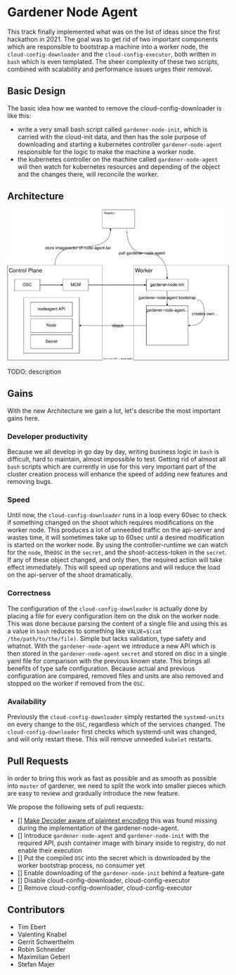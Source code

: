 # Gardener Node Agent

This track finally implemented what was on the list of ideas since the first hackathon in 2021. The goal was to get rid of two important components which are responsible to bootstrap a machine into a worker node, the `cloud-config-downloader` and the `cloud-config-executor`, both written in `bash` which is even templated. The sheer complexity of these two scripts, combined with scalability and performance issues urges their removal.

## Basic Design

The basic idea how we wanted to remove the cloud-config-downloader is like this:

- write a very small bash script called `gardener-node-init`, which is carried with the cloud-init data, and then has the sole purpose of downloading and starting a kubernetes controller `gardener-node-agent` responsible for the logic to make the machine a worker node.
- the kubernetes controller on the machine called `gardener-node-agent` will then watch for kubernetes resources and depending of the object and the changes there, will reconcile the worker.

## Architecture

![Design](design.drawio.svg)

TODO: description

## Gains

With the new Architecture we gain a lot, let's describe the most important gains here.

### Developer productivity

Because we all develop in go day by day, writing business logic in `bash` is difficult, hard to maintain, almost impossible to test. Getting rid of almost all `bash` scripts which are currently in use for this very important part of the cluster creation process will enhance the speed of adding new features and removing bugs.

### Speed

Until now, the `cloud-config-downloader` runs in a loop every 60sec to check if something changed on the shoot which requires modifications on the worker node. This produces a lot of unneeded traffic on the api-server and wastes time, it will sometimes take up to 60sec until a desired modification is started on the worker node.
By using the controller-runtime we can watch for the `node`, the`OSC` in the `secret`, and the shoot-access-token in the `secret`. If any of these object changed, and only then, the required action will take effect immediately.
This will speed up operations and will reduce the load on the api-server of the shoot dramatically.

### Correctness

The configuration of the `cloud-config-downloader` is actually done by placing a file for every configuration item on the disk on the worker node. This was done because parsing the content of a single file and using this as a value in `bash` reduces to something like `VALUE=$(cat /the/path/to/the/file)`. Simple but lacks validation, type safety and whatnot.
With the `gardener-node-agent` we introduce a new API which is then stored in the `gardener-node-agent` `secret` and stored on disc in a single yaml file for comparison with the previous known state. This brings all benefits of type safe configuration.
Because actual and previous configuration are compared, removed files and units are also removed and stopped on the worker if removed from the `OSC`.

### Availability

Previously the `cloud-config-downloader` simply restarted the `systemd-units` on every change to the `OSC`, regardless which of the services changed. The `cloud-config-downloader` first checks which systemd-unit was changed, and will only restart these. This will remove unneeded `kubelet` restarts.

## Pull Requests

In order to bring this work as fast as possible and as smooth as possible into `master` of gardener, we need to split the work into smaller pieces which are easy to review and gradually introduce the new feature.

We propose the following sets of pull requests:

- [] [Make Decoder aware of plaintext encoding](https://github.com/gardener/gardener/pull/7993) this was found missing during the implementation of the gardener-node-agent.
- [] Introduce `gardener-node-agent` and `gardener-node-init` with the required API, push container image with binary inside to registry, do not enable their execution
- [] Put the compiled `OSC` into the secret which is downloaded by the worker bootstrap process, no consumer yet
- [] Enable downloading of the `gardener-node-init` behind a feature-gate
- [] Disable cloud-config-downloader, cloud-config-executor
- [] Remove cloud-config-downloader, cloud-config-executor

## Contributors

- Tim Ebert
- Valenting Knabel
- Gerrit Schwerthelm
- Robin Schneider
- Maximilian Geberl
- Stefan Majer